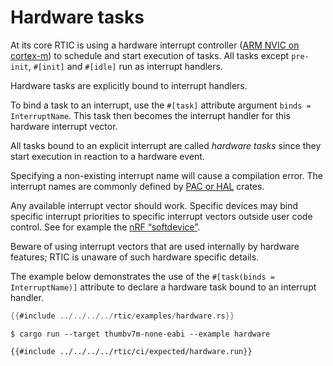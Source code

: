 # Hardware tasks

At its core RTIC is using a hardware interrupt controller ([ARM NVIC on cortex-m][NVIC]) to schedule and start execution of tasks. All tasks except `pre-init`, `#[init]` and `#[idle]` run as interrupt handlers.

Hardware tasks are explicitly bound to interrupt handlers.

To bind a task to an interrupt, use the `#[task]` attribute argument `binds = InterruptName`. This task then becomes the interrupt handler for this hardware interrupt vector.

All tasks bound to an explicit interrupt are called *hardware tasks* since they start execution in reaction to a hardware event.

Specifying a non-existing interrupt name will cause a compilation error. The interrupt names are commonly defined by [PAC or HAL][pacorhal] crates.

Any available interrupt vector should work. Specific devices may bind specific interrupt priorities to specific interrupt vectors outside user code control. See for example the  [nRF “softdevice”](https://github.com/rtic-rs/cortex-m-rtic/issues/434).

Beware of using interrupt vectors that are used internally by hardware features; RTIC is unaware of such hardware specific details.

[pacorhal]: https://docs.rust-embedded.org/book/start/registers.html
[NVIC]: https://developer.arm.com/documentation/100166/0001/Nested-Vectored-Interrupt-Controller/NVIC-functional-description/NVIC-interrupts

The example below demonstrates the use of the `#[task(binds = InterruptName)]` attribute to declare a hardware task bound to an interrupt handler.

``` rust
{{#include ../../../../rtic/examples/hardware.rs}}
```

``` console
$ cargo run --target thumbv7m-none-eabi --example hardware
```

``` console
{{#include ../../../../rtic/ci/expected/hardware.run}}
```

